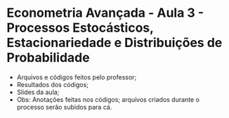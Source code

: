 # Econometria Avançada - Aula 3 - Processos Estocásticos, Estacionariedade e Distribuições de Probabilidade
* Arquivos e códigos feitos pelo professor;
* Resultados dos códigos;
* Slides da aula;
* Obs: Anotações feitas nos códigos; arquivos criados durante o processo serão subidos para cá.
